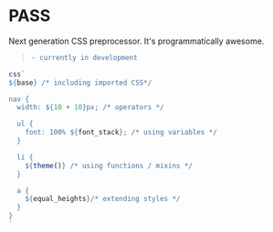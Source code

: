 # PASS
Next generation CSS preprocessor. It's programmatically awesome.
> ```diff
> - currently in development
> ```

```js
css`
${base} /* including imported CSS*/

nav {
  width: ${10 + 10}px; /* operators */

  ul {
    font: 100% ${font_stack}; /* using variables */
  }

  li {
    ${theme()} /* using functions / mixins */
  }

  a {
    ${equal_heights}/* extending styles */
  }
}
`
```
